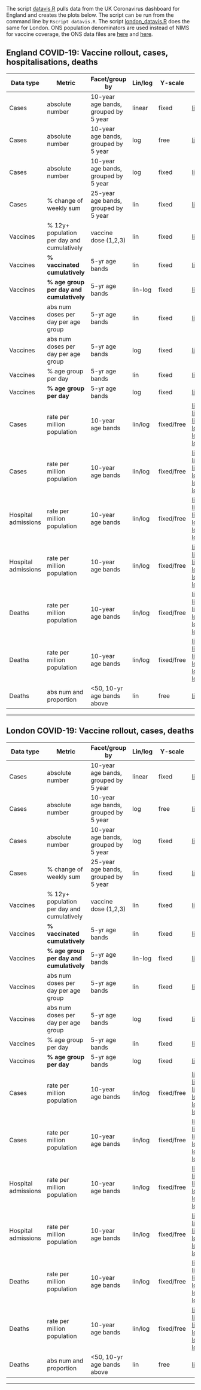 The script [datavis.R](https://github.com/mbkoltai/uk_covid_datavis/blob/master/datavis.R) pulls data from the UK Coronavirus dashboard for England and creates the plots below. The script can be run from the command line by `Rscript datavis.R`.
The script [london_datavis.R](https://github.com/mbkoltai/uk_covid_datavis/blob/master/london_datavis.R) does the same for London.
ONS population denominators are used instead of NIMS for vaccine coverage, the ONS data files are [here](https://github.com/mbkoltai/uk_covid_datavis/blob/master/ONS_2019_midpoint_population_estim_modified.csv) and [here](https://github.com/mbkoltai/uk_covid_datavis/blob/master/ons_all_age_groups_uk_england_2019.csv).

## England COVID-19: Vaccine rollout, cases, hospitalisations, deaths


| Data type           | Metric                                     | Facet/group by                   | Lin/log | Y-scale    | Link                                                                                                                                                                                                                                                                                                                                                                                                                                                                                                                                                                                                                                                                                                                                                                                                                                                                                                                                                                                                                                                                                  | comment         |
  |---------------------|--------------------------------------------|--------------------------------------|---------|------------|---------------------------------------------------------------------------------------------------------------------------------------------------------------------------------------------------------------------------------------------------------------------------------------------------------------------------------------------------------------------------------------------------------------------------------------------------------------------------------------------------------------------------------------------------------------------------------------------------------------------------------------------------------------------------------------------------------------------------------------------------------------------------------------------------------------------------------------------------------------------------------------------------------------------------------------------------------------------------------------------------------------------------------------------------------------------------------------|-----------------|
  | Cases               | absolute number                            | 10-year age bands, grouped by 5 year | linear  | fixed      | [link](https://raw.githubusercontent.com/mbkoltai/uk_covid_datavis/master/england_cases_number_10_yr_agebands_y_lin_fixed.png)                                                                                                                                                                                                                                                                                                                                                                                                                                                                                                                                                                                                                                                                                                                                                                                                                                                                                                                                                                    |                 |
  | Cases               | absolute number                            | 10-year age bands, grouped by 5 year | log     | free       | [link](https://raw.githubusercontent.com/mbkoltai/uk_covid_datavis/master/england_cases_number_10_yr_agebands_y_log_free.png)                                                                                                                                                                                                                                                                                                                                                                                                                                                                                                                                                                                                                                                                                                                                                                                                                                                                                                                                                            |                 |
| Cases               | absolute number                            | 10-year age bands, grouped by 5 year | log     | fixed       | [link](https://raw.githubusercontent.com/mbkoltai/uk_covid_datavis/master/england_cases_number_10_yr_agebands_y_log_fixed.png)                                                                                                                                                                                                                                                                                                                                                                                                                                                                                                                                                                                                                                                                                                                                                                                                                                                                                                                                                            |                 |
| Cases               | % change of weekly sum                     | 25-year age bands, grouped by 5 year | lin     | fixed      | [link](https://raw.githubusercontent.com/mbkoltai/uk_covid_datavis/master/england_cases_age_4groups_rollingsum_change.png)                                                                                                                                                                                                                                                                                                                                                                                                                                                                                                                                                                                                                                                                                                                                                                                                                                                                                                                                                            |                 |
  | Vaccines            | % 12y+ population per day and cumulatively | vaccine dose (1,2,3)                 | lin     | fixed      | [link](https://github.com/mbkoltai/uk_covid_datavis/raw/master/vaccine_data/vaccine_allage_phaseportrait_3rows.png)                                                                                                                                                                                                                                                                                                                                                                                                                                                                                                                                                                                                                                                                                                                                                                                                                                                                                                                                                                   |                 |
  | Vaccines            | **% vaccinated cumulatively**                  | 5-yr age bands                       | lin     | fixed      | [link](https://github.com/mbkoltai/uk_covid_datavis/raw/master/vaccine_data/vaccine_by_age_cumul.png)                                                                                                                                                                                                                                                                                                                                                                                                                                                                                                                                                                                                                                                                                                                                                                                                                                                                                                                                                                                 |                 |
  | Vaccines            | **% age group per day and cumulatively**       | 5-yr age bands                       | lin-log | fixed      | [link](https://github.com/mbkoltai/uk_covid_datavis/raw/master/vaccine_data/vaccine_by_age_phaseportrait_both_doses_line_log.png)                                                                                                                                                                                                                                                                                                                                                                                                                                                                                                                                                                                                                                                                                                                                                                                                                                                                                                                                                     |                 |
  | Vaccines            | abs num doses per day per age group        | 5-yr age bands                       | lin     | fixed      | [link](https://github.com/mbkoltai/uk_covid_datavis/raw/master/vaccine_data/vaccine_by_age_rate_absnum_lin.png)                                                                                                                                                                                                                                                                                                                                                                                                                                                                                                                                                                                                                                                                                                                                                                                                                                                                                                                                                                       |                 |
  | Vaccines            | abs num doses per day per age group        | 5-yr age bands                       | log     | fixed      | [link](https://github.com/mbkoltai/uk_covid_datavis/raw/master/vaccine_data/vaccine_by_age_rate_absnum_log.png)                                                                                                                                                                                                                                                                                                                                                                                                                                                                                                                                                                                                                                                                                                                                                                                                                                                                                                                                                                       |                 |
  | Vaccines            | % age group per day                        | 5-yr age bands                       | lin     | fixed      | [link](https://github.com/mbkoltai/uk_covid_datavis/raw/master/vaccine_data/vaccine_by_age_rate_lin.png)                                                                                                                                                                                                                                                                                                                                                                                                                                                                                                                                                                                                                                                                                                                                                                                                                                                                                                                                                                              |                 |
  | Vaccines            | **% age group per day**                        | 5-yr age bands                       | log     | fixed      | [link](https://raw.githubusercontent.com/mbkoltai/uk_covid_datavis/master/vaccine_data/vaccine_by_age_rate_log.png)                                                                                                                                                                                                                                                                                                                                                                                                                                                                                                                                                                                                                                                                                                                                                                                                                                                                                                                                                                                                                                                               |                 |
  | Cases               | rate per million population                | 10-year age bands                    | lin/log | fixed/free | [linear_nofacet](https://raw.githubusercontent.com/mbkoltai/uk_covid_datavis/master/cases_hosp_deaths_from_2021_07_01/england_cases_by_age_lineplot_linear_nofacet.png) [linear_free_facet](https://raw.githubusercontent.com/mbkoltai/uk_covid_datavis/master/cases_hosp_deaths_from_2021_07_01/england_cases_by_age_lineplot_linear.png) [linear_fixed_facet](https://raw.githubusercontent.com/mbkoltai/uk_covid_datavis/master/cases_hosp_deaths_from_2021_07_01/england_cases_by_age_lineplot_linear_yfixed.png) [log_nofacet](https://raw.githubusercontent.com/mbkoltai/uk_covid_datavis/master/cases_hosp_deaths_from_2021_07_01/england_cases_by_age_lineplot_log_nofacet.png) [log_free_facet](https://raw.githubusercontent.com/mbkoltai/uk_covid_datavis/master/cases_hosp_deaths_from_2021_07_01/england_cases_by_age_lineplot_log.png) [log_fixed_facet](https://raw.githubusercontent.com/mbkoltai/uk_covid_datavis/master/cases_hosp_deaths_from_2021_07_01/england_cases_by_age_lineplot_log_yfixed.png)                                                             | from 2021/07/01 |
  | Cases               | rate per million population                | 10-year age bands                    | lin/log | fixed/free | [linear_nofacet](https://raw.githubusercontent.com/mbkoltai/uk_covid_datavis/master/cases_hosp_deaths_from_2020_12_01/england_cases_by_age_lineplot_linear_nofacet.png) [linear_free_facet](https://raw.githubusercontent.com/mbkoltai/uk_covid_datavis/master/cases_hosp_deaths_from_2020_12_01/england_cases_by_age_lineplot_linear.png) [linear_fixed_facet](https://raw.githubusercontent.com/mbkoltai/uk_covid_datavis/master/cases_hosp_deaths_from_2020_12_01/england_cases_by_age_lineplot_linear_yfixed.png) [log_nofacet](https://raw.githubusercontent.com/mbkoltai/uk_covid_datavis/master/cases_hosp_deaths_from_2020_12_01/england_cases_by_age_lineplot_log_nofacet.png) [log_free_facet](https://raw.githubusercontent.com/mbkoltai/uk_covid_datavis/master/cases_hosp_deaths_from_2020_12_01/england_cases_by_age_lineplot_log.png) [log_fixed_facet](https://raw.githubusercontent.com/mbkoltai/uk_covid_datavis/master/cases_hosp_deaths_from_2020_12_01/england_cases_by_age_lineplot_log_yfixed.png)                                                             | from 2020/12/01 |
  | Hospital admissions | rate per million population                | 10-year age bands                    | lin/log | fixed/free | [linear_nofacet](https://raw.githubusercontent.com/mbkoltai/uk_covid_datavis/master/cases_hosp_deaths_from_2020_12_01/england_admissions_by_age_linear_nofacet.png) [linear_free_facet](https://raw.githubusercontent.com/mbkoltai/uk_covid_datavis/master/cases_hosp_deaths_from_2020_12_01/england_admissions_by_age_linear.png) [linear_fixed_facet](https://raw.githubusercontent.com/mbkoltai/uk_covid_datavis/master/cases_hosp_deaths_from_2020_12_01/england_admissions_by_age_linear_yfixed.png) [log_nofacet](https://raw.githubusercontent.com/mbkoltai/uk_covid_datavis/master/cases_hosp_deaths_from_2020_12_01/england_admissions_by_age_log_nofacet.png) [log_free_facet](https://raw.githubusercontent.com/mbkoltai/uk_covid_datavis/master/cases_hosp_deaths_from_2020_12_01/england_admissions_by_age_log.png) [log_fixed_facet](https://raw.githubusercontent.com/mbkoltai/uk_covid_datavis/master/cases_hosp_deaths_from_2020_12_01/england_admissions_by_age_log_yfixed.png)                                                             | from 2020/12/01 |
  | Hospital admissions | rate per million population                | 10-year age bands                    | lin/log | fixed/free | [linear_nofacet](https://raw.githubusercontent.com/mbkoltai/uk_covid_datavis/master/cases_hosp_deaths_from_2021_07_01/england_admissions_by_age_linear_nofacet.png) [linear_free_facet](https://raw.githubusercontent.com/mbkoltai/uk_covid_datavis/master/cases_hosp_deaths_from_2021_07_01/england_admissions_by_age_linear.png) [linear_fixed_facet](https://raw.githubusercontent.com/mbkoltai/uk_covid_datavis/master/cases_hosp_deaths_from_2021_07_01/england_admissions_by_age_linear_yfixed.png) [log_nofacet](https://raw.githubusercontent.com/mbkoltai/uk_covid_datavis/master/cases_hosp_deaths_from_2021_07_01/england_admissions_by_age_log_nofacet.png) [log_free_facet](https://raw.githubusercontent.com/mbkoltai/uk_covid_datavis/master/cases_hosp_deaths_from_2021_07_01/england_admissions_by_age_log.png) [log_fixed_facet](https://raw.githubusercontent.com/mbkoltai/uk_covid_datavis/master/cases_hosp_deaths_from_2021_07_01/england_admissions_by_age_log_yfixed.png) | from 2021/07/01 |
  | Deaths              | rate per million population                | 10-year age bands                    | lin/log | fixed/free | [linear_nofacet](https://raw.githubusercontent.com/mbkoltai/uk_covid_datavis/master/cases_hosp_deaths_from_2020_12_01/england_deaths_by_age_lineplot_linear_nofacet.png) [linear_free_facet](https://raw.githubusercontent.com/mbkoltai/uk_covid_datavis/master/cases_hosp_deaths_from_2020_12_01/england_deaths_by_age_lineplot_linear.png) [linear_fixed_facet](https://raw.githubusercontent.com/mbkoltai/uk_covid_datavis/master/cases_hosp_deaths_from_2020_12_01/england_deaths_by_age_lineplot_linear_yfixed.png) [log_nofacet](https://raw.githubusercontent.com/mbkoltai/uk_covid_datavis/master/cases_hosp_deaths_from_2020_12_01/england_deaths_by_age_lineplot_log_nofacet.png) [log_free_facet](https://raw.githubusercontent.com/mbkoltai/uk_covid_datavis/master/cases_hosp_deaths_from_2020_12_01/england_deaths_by_age_lineplot_log.png) [log_fixed_facet](https://raw.githubusercontent.com/mbkoltai/uk_covid_datavis/master/cases_hosp_deaths_from_2020_12_01/england_deaths_by_age_lineplot_log_yfixed.png)                                                             | from 2020/12/01 |
  | Deaths              | rate per million population                | 10-year age bands                    | lin/log | fixed/free | [linear_nofacet](https://raw.githubusercontent.com/mbkoltai/uk_covid_datavis/master/cases_hosp_deaths_from_2021_07_01/england_deaths_by_age_lineplot_linear_nofacet.png) [linear_free_facet](https://raw.githubusercontent.com/mbkoltai/uk_covid_datavis/master/cases_hosp_deaths_from_2021_07_01/england_deaths_by_age_lineplot_linear.png) [linear_fixed_facet](https://raw.githubusercontent.com/mbkoltai/uk_covid_datavis/master/cases_hosp_deaths_from_2021_07_01/england_deaths_by_age_lineplot_linear_yfixed.png) [log_nofacet](https://raw.githubusercontent.com/mbkoltai/uk_covid_datavis/master/cases_hosp_deaths_from_2021_07_01/england_deaths_by_age_lineplot_log_nofacet.png) [log_free_facet](https://raw.githubusercontent.com/mbkoltai/uk_covid_datavis/master/cases_hosp_deaths_from_2021_07_01/england_deaths_by_age_lineplot_log.png) [log_fixed_facet](https://raw.githubusercontent.com/mbkoltai/uk_covid_datavis/master/cases_hosp_deaths_from_2021_07_01/england_deaths_by_age_lineplot_log_yfixed.png)                                                 | from 2021/07/01 |
  | Deaths              | abs num and proportion                     | <50, 10-yr age bands above           | lin     | free       | [link](https://raw.githubusercontent.com/mbkoltai/uk_covid_datavis/master/cumul_deaths_by_age.png)                                                                                                                                                                                                                                                                                                                                                                                                                                                                                                                                                                                                                                                                                                                                                                                                                                                                                                                                                                                    |                 |

****

## London COVID-19: Vaccine rollout, cases, deaths

| Data type           | Metric                                     | Facet/group by                   | Lin/log | Y-scale    | Link                                                                                                                                                                                                                                                                                                                                                                                                                                                                                                                                                                                                                                                                                                                                                                                                                                                                                                                                                                                                                                                                                  | comment         |
  |---------------------|--------------------------------------------|--------------------------------------|---------|------------|---------------------------------------------------------------------------------------------------------------------------------------------------------------------------------------------------------------------------------------------------------------------------------------------------------------------------------------------------------------------------------------------------------------------------------------------------------------------------------------------------------------------------------------------------------------------------------------------------------------------------------------------------------------------------------------------------------------------------------------------------------------------------------------------------------------------------------------------------------------------------------------------------------------------------------------------------------------------------------------------------------------------------------------------------------------------------------------|-----------------|
  | Cases               | absolute number                            | 10-year age bands, grouped by 5 year | linear  | fixed      | [link](https://raw.githubusercontent.com/mbkoltai/uk_covid_datavis/master/london/london_cases_number_10_yr_agebands_y_lin_fixed.png)                                                                                                                                                                                                                                                                                                                                                                                                                                                                                                                                                                                                                                                                                                                                                                                                                                                                                                                                                                    |                 |
  | Cases               | absolute number                            | 10-year age bands, grouped by 5 year | log     | free       | [link](https://raw.githubusercontent.com/mbkoltai/uk_covid_datavis/master/london/london_cases_number_10_yr_agebands_y_log_free.png)                                                                                                                                                                                                                                                                                                                                                                                                                                                                                                                                                                                                                                                                                                                                                                                                                                                                                                                                                            |                 |
| Cases               | absolute number                            | 10-year age bands, grouped by 5 year | log     | fixed       | [link](https://raw.githubusercontent.com/mbkoltai/uk_covid_datavis/master/london/london_cases_number_10_yr_agebands_y_log_fixed.png)                                                                                                                                                                                                                                                                                                                                                                                                                                                                                                                                                                                                                                                                                                                                                                                                                                                                                                                                                            |                 |
| Cases               | % change of weekly sum                     | 25-year age bands, grouped by 5 year | lin     | fixed      | [link](https://raw.githubusercontent.com/mbkoltai/uk_covid_datavis/master/london/london_cases_age_4groups_rollingsum_change.png)                                                                                                                                                                                                                                                                                                                                                                                                                                                                                                                                                                                                                                                                                                                                                                                                                                                                                                                                                            |                 |
  | Vaccines            | % 12y+ population per day and cumulatively | vaccine dose (1,2,3)                 | lin     | fixed      | [link](https://github.com/mbkoltai/uk_covid_datavis/raw/master/vaccine_data/vaccine_allage_phaseportrait_3rows.png)                                                                                                                                                                                                                                                                                                                                                                                                                                                                                                                                                                                                                                                                                                                                                                                                                                                                                                                                                                   |                 |
  | Vaccines            | **% vaccinated cumulatively**                  | 5-yr age bands                       | lin     | fixed      | [link](https://github.com/mbkoltai/uk_covid_datavis/raw/master/vaccine_data/vaccine_by_age_cumul.png)                                                                                                                                                                                                                                                                                                                                                                                                                                                                                                                                                                                                                                                                                                                                                                                                                                                                                                                                                                                 |                 |
  | Vaccines            | **% age group per day and cumulatively**       | 5-yr age bands                       | lin-log | fixed      | [link](https://github.com/mbkoltai/uk_covid_datavis/raw/master/vaccine_data/vaccine_by_age_phaseportrait_both_doses_line_log.png)                                                                                                                                                                                                                                                                                                                                                                                                                                                                                                                                                                                                                                                                                                                                                                                                                                                                                                                                                     |                 |
  | Vaccines            | abs num doses per day per age group        | 5-yr age bands                       | lin     | fixed      | [link](https://github.com/mbkoltai/uk_covid_datavis/raw/master/vaccine_data/vaccine_by_age_rate_absnum_lin.png)                                                                                                                                                                                                                                                                                                                                                                                                                                                                                                                                                                                                                                                                                                                                                                                                                                                                                                                                                                       |                 |
  | Vaccines            | abs num doses per day per age group        | 5-yr age bands                       | log     | fixed      | [link](https://github.com/mbkoltai/uk_covid_datavis/raw/master/vaccine_data/vaccine_by_age_rate_absnum_log.png)                                                                                                                                                                                                                                                                                                                                                                                                                                                                                                                                                                                                                                                                                                                                                                                                                                                                                                                                                                       |                 |
  | Vaccines            | % age group per day                        | 5-yr age bands                       | lin     | fixed      | [link](https://github.com/mbkoltai/uk_covid_datavis/raw/master/vaccine_data/vaccine_by_age_rate_lin.png)                                                                                                                                                                                                                                                                                                                                                                                                                                                                                                                                                                                                                                                                                                                                                                                                                                                                                                                                                                              |                 |
  | Vaccines            | **% age group per day**                        | 5-yr age bands                       | log     | fixed      | [link](https://raw.githubusercontent.com/mbkoltai/uk_covid_datavis/master/london/vaccine_data/vaccine_by_age_rate_log.png)                                                                                                                                                                                                                                                                                                                                                                                                                                                                                                                                                                                                                                                                                                                                                                                                                                                                                                                                                                                                                                                               |                 |
  | Cases               | rate per million population                | 10-year age bands                    | lin/log | fixed/free | [linear_nofacet](https://raw.githubusercontent.com/mbkoltai/uk_covid_datavis/master/london/cases_hosp_deaths_from_2021_07_01/london_cases_by_age_lineplot_linear_nofacet.png) [linear_free_facet](https://raw.githubusercontent.com/mbkoltai/uk_covid_datavis/master/london/cases_hosp_deaths_from_2021_07_01/london_cases_by_age_lineplot_linear.png) [linear_fixed_facet](https://raw.githubusercontent.com/mbkoltai/uk_covid_datavis/master/london/cases_hosp_deaths_from_2021_07_01/london_cases_by_age_lineplot_linear_yfixed.png) [log_nofacet](https://raw.githubusercontent.com/mbkoltai/uk_covid_datavis/master/london/cases_hosp_deaths_from_2021_07_01/london_cases_by_age_lineplot_log_nofacet.png) [log_free_facet](https://raw.githubusercontent.com/mbkoltai/uk_covid_datavis/master/london/cases_hosp_deaths_from_2021_07_01/london_cases_by_age_lineplot_log.png) [log_fixed_facet](https://raw.githubusercontent.com/mbkoltai/uk_covid_datavis/master/london/cases_hosp_deaths_from_2021_07_01/london_cases_by_age_lineplot_log_yfixed.png)                                                             | from 2021/07/01 |
  | Cases               | rate per million population                | 10-year age bands                    | lin/log | fixed/free | [linear_nofacet](https://raw.githubusercontent.com/mbkoltai/uk_covid_datavis/master/london/cases_hosp_deaths_from_2020_12_01/london_cases_by_age_lineplot_linear_nofacet.png) [linear_free_facet](https://raw.githubusercontent.com/mbkoltai/uk_covid_datavis/master/london/cases_hosp_deaths_from_2020_12_01/london_cases_by_age_lineplot_linear.png) [linear_fixed_facet](https://raw.githubusercontent.com/mbkoltai/uk_covid_datavis/master/london/cases_hosp_deaths_from_2020_12_01/london_cases_by_age_lineplot_linear_yfixed.png) [log_nofacet](https://raw.githubusercontent.com/mbkoltai/uk_covid_datavis/master/london/cases_hosp_deaths_from_2020_12_01/london_cases_by_age_lineplot_log_nofacet.png) [log_free_facet](https://raw.githubusercontent.com/mbkoltai/uk_covid_datavis/master/london/cases_hosp_deaths_from_2020_12_01/london_cases_by_age_lineplot_log.png) [log_fixed_facet](https://raw.githubusercontent.com/mbkoltai/uk_covid_datavis/master/london/cases_hosp_deaths_from_2020_12_01/london_cases_by_age_lineplot_log_yfixed.png)                                                             | from 2020/12/01 |
  | Hospital admissions | rate per million population                | 10-year age bands                    | lin/log | fixed/free | [linear_nofacet](https://raw.githubusercontent.com/mbkoltai/uk_covid_datavis/master/cases_hosp_deaths_from_2020_12_01/london_admissions_by_age_linear_nofacet.png) [linear_free_facet](https://raw.githubusercontent.com/mbkoltai/uk_covid_datavis/master/cases_hosp_deaths_from_2020_12_01/london_admissions_by_age_linear.png) [linear_fixed_facet](https://raw.githubusercontent.com/mbkoltai/uk_covid_datavis/master/cases_hosp_deaths_from_2020_12_01/london_admissions_by_age_linear_yfixed.png) [log_nofacet](https://raw.githubusercontent.com/mbkoltai/uk_covid_datavis/master/cases_hosp_deaths_from_2020_12_01/london_admissions_by_age_log_nofacet.png) [log_free_facet](https://raw.githubusercontent.com/mbkoltai/uk_covid_datavis/master/cases_hosp_deaths_from_2020_12_01/london_admissions_by_age_log.png) [log_fixed_facet](https://raw.githubusercontent.com/mbkoltai/uk_covid_datavis/master/cases_hosp_deaths_from_2020_12_01/london_admissions_by_age_log_yfixed.png)                                                             | from 2020/12/01 |
  | Hospital admissions | rate per million population                | 10-year age bands                    | lin/log | fixed/free | [linear_nofacet](https://raw.githubusercontent.com/mbkoltai/uk_covid_datavis/master/cases_hosp_deaths_from_2021_07_01/london_admissions_by_age_linear_nofacet.png) [linear_free_facet](https://raw.githubusercontent.com/mbkoltai/uk_covid_datavis/master/cases_hosp_deaths_from_2021_07_01/london_admissions_by_age_linear.png) [linear_fixed_facet](https://raw.githubusercontent.com/mbkoltai/uk_covid_datavis/master/cases_hosp_deaths_from_2021_07_01/london_admissions_by_age_linear_yfixed.png) [log_nofacet](https://raw.githubusercontent.com/mbkoltai/uk_covid_datavis/master/cases_hosp_deaths_from_2021_07_01/london_admissions_by_age_log_nofacet.png) [log_free_facet](https://raw.githubusercontent.com/mbkoltai/uk_covid_datavis/master/cases_hosp_deaths_from_2021_07_01/london_admissions_by_age_log.png) [log_fixed_facet](https://raw.githubusercontent.com/mbkoltai/uk_covid_datavis/master/cases_hosp_deaths_from_2021_07_01/london_admissions_by_age_log_yfixed.png) | from 2021/07/01 |
  | Deaths              | rate per million population                | 10-year age bands                    | lin/log | fixed/free | [linear_nofacet](https://raw.githubusercontent.com/mbkoltai/uk_covid_datavis/master/london/cases_hosp_deaths_from_2020_12_01/london_deaths_by_age_lineplot_linear_nofacet.png) [linear_free_facet](https://raw.githubusercontent.com/mbkoltai/uk_covid_datavis/master/london/cases_hosp_deaths_from_2020_12_01/london_deaths_by_age_lineplot_linear.png) [linear_fixed_facet](https://raw.githubusercontent.com/mbkoltai/uk_covid_datavis/master/london/cases_hosp_deaths_from_2020_12_01/london_deaths_by_age_lineplot_linear_yfixed.png) [log_nofacet](https://raw.githubusercontent.com/mbkoltai/uk_covid_datavis/master/london/cases_hosp_deaths_from_2020_12_01/london_deaths_by_age_lineplot_log_nofacet.png) [log_free_facet](https://raw.githubusercontent.com/mbkoltai/uk_covid_datavis/master/london/cases_hosp_deaths_from_2020_12_01/london_deaths_by_age_lineplot_log.png) [log_fixed_facet](https://raw.githubusercontent.com/mbkoltai/uk_covid_datavis/master/london/cases_hosp_deaths_from_2020_12_01/london_deaths_by_age_lineplot_log_yfixed.png)                                                             | from 2020/12/01 |
  | Deaths              | rate per million population                | 10-year age bands                    | lin/log | fixed/free | [linear_nofacet](https://raw.githubusercontent.com/mbkoltai/uk_covid_datavis/master/london/cases_hosp_deaths_from_2021_07_01/london_deaths_by_age_lineplot_linear_nofacet.png) [linear_free_facet](https://raw.githubusercontent.com/mbkoltai/uk_covid_datavis/master/london/cases_hosp_deaths_from_2021_07_01/london_deaths_by_age_lineplot_linear.png) [linear_fixed_facet](https://raw.githubusercontent.com/mbkoltai/uk_covid_datavis/master/london/cases_hosp_deaths_from_2021_07_01/london_deaths_by_age_lineplot_linear_yfixed.png) [log_nofacet](https://raw.githubusercontent.com/mbkoltai/uk_covid_datavis/master/london/cases_hosp_deaths_from_2021_07_01/london_deaths_by_age_lineplot_log_nofacet.png) [log_free_facet](https://raw.githubusercontent.com/mbkoltai/uk_covid_datavis/master/london/cases_hosp_deaths_from_2021_07_01/london_deaths_by_age_lineplot_log.png) [log_fixed_facet](https://raw.githubusercontent.com/mbkoltai/uk_covid_datavis/master/london/cases_hosp_deaths_from_2021_07_01/london_deaths_by_age_lineplot_log_yfixed.png)                                                 | from 2021/07/01 |
  | Deaths              | abs num and proportion                     | <50, 10-yr age bands above           | lin     | free       | [link](https://raw.githubusercontent.com/mbkoltai/uk_covid_datavis/master/london/cumul_deaths_by_age.png)                                                                                                                                                                                                                                                                                                                                                                                                                                                                                                                                                                                                                                                                                                                                                                                                                                                                                                                                                                                    |                 |



******************
